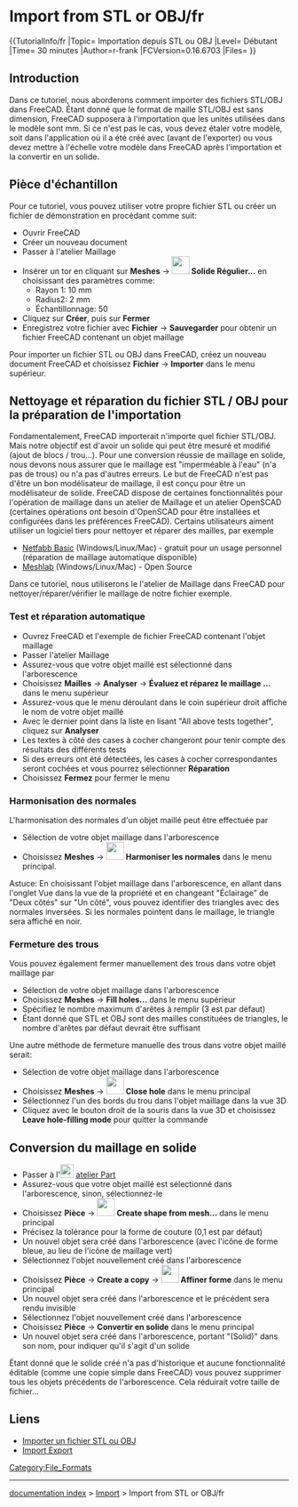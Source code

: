 # Import from STL or OBJ/fr
{{TutorialInfo/fr
|Topic= Importation depuis STL ou OBJ
|Level= Débutant
|Time= 30 minutes
|Author=r-frank
|FCVersion=0.16.6703
|Files=
}}

## Introduction

Dans ce tutoriel, nous aborderons comment importer des fichiers STL/OBJ dans FreeCAD. Étant donné que le format de maille STL/OBJ est sans dimension, FreeCAD supposera à l\'importation que les unités utilisées dans le modèle sont mm. Si ce n\'est pas le cas, vous devez étaler votre modèle, soit dans l\'application où il a été créé avec (avant de l\'exporter) ou vous devez mettre à l\'échelle votre modèle dans FreeCAD après l\'importation et la convertir en un solide.

## Pièce d\'échantillon 

Pour ce tutoriel, vous pouvez utiliser votre propre fichier STL ou créer un fichier de démonstration en procédant comme suit:

-   Ouvrir FreeCAD
-   Créer un nouveau document
-   Passer à l\'atelier Maillage
-   Insérer un tor en cliquant sur **Meshes** → **<img src="images/Mesh_BuildRegularSolid.svg" width=32px> Solide Régulier...** en choisissant des paramètres comme:
    -   Rayon 1: 10 mm
    -   Radius2: 2 mm
    -   Échantillonnage: 50
-   Cliquez sur **Créer**, puis sur **Fermer**
-   Enregistrez votre fichier avec **Fichier** → **Sauvegarder** pour obtenir un fichier FreeCAD contenant un objet maillage

Pour importer un fichier STL ou OBJ dans FreeCAD, créez un nouveau document FreeCAD et choisissez **Fichier** → **Importer** dans le menu supérieur.

## Nettoyage et réparation du fichier STL / OBJ pour la préparation de l\'importation 

Fondamentalement, FreeCAD importerait n\'importe quel fichier STL/OBJ. Mais notre objectif est d\'avoir un solide qui peut être mesuré et modifié (ajout de blocs / trou\...). Pour une conversion réussie de maillage en solide, nous devons nous assurer que le maillage est \"imperméable à l\'eau\" (n\'a pas de trous) ou n\'a pas d\'autres erreurs.
Le but de FreeCAD n\'est pas d\'être un bon modélisateur de maillage, il est conçu pour être un modélisateur de solide. FreeCAD dispose de certaines fonctionnalités pour l\'opération de maillage dans un atelier de Maillage et un atelier OpenSCAD (certaines opérations ont besoin d\'OpenSCAD pour être installées et configurées dans les préférences FreeCAD).
Certains utilisateurs aiment utiliser un logiciel tiers pour nettoyer et réparer des mailles, par exemple

-   [Netfabb Basic](http://www.netfabb.com/downloadcenter.php?basic=1) (Windows/Linux/Mac) - gratuit pour un usage personnel (réparation de maillage automatique disponible)
-   [Meshlab](http://meshlab.sourceforge.net/) (Windows/Linux/Mac) - Open Source

Dans ce tutoriel, nous utiliserons le l\'atelier de Maillage dans FreeCAD pour nettoyer/réparer/vérifier le maillage de notre fichier exemple.

### Test et réparation automatique 

-   Ouvrez FreeCAD et l\'exemple de fichier FreeCAD contenant l\'objet maillage
-   Passer l\'atelier Maillage
-   Assurez-vous que votre objet maillé est sélectionné dans l\'arborescence
-   Choisissez **Mailles** → **Analyser** → **Évaluez et réparez le maillage ...** dans le menu supérieur
-   Assurez-vous que le menu déroulant dans le coin supérieur droit affiche le nom de votre objet maillé
-   Avec le dernier point dans la liste en lisant \"All above tests together\", cliquez sur **Analyser**
-   Les textes à côté des cases à cocher changeront pour tenir compte des résultats des différents tests
-   Si des erreurs ont été détectées, les cases à cocher correspondantes seront cochées et vous pourrez sélectionner **Réparation**
-   Choisissez **Fermez** pour fermer le menu

### Harmonisation des normales 

L\'harmonisation des normales d\'un objet maillé peut être effectuée par

-   Sélection de votre objet maillage dans l\'arborescence
-   Choisissez **Meshes** → **<img src="images/Mesh_HarmonizeNormals.svg" width=32px> Harmoniser les normales** dans le menu principal.

Astuce: En choisissant l\'objet maillage dans l\'arborescence, en allant dans l\'onglet Vue dans la vue de la propriété et en changeant \"Éclairage\" de \"Deux côtés\" sur \"Un côté\", vous pouvez identifier des triangles avec des normales inversées. Si les normales pointent dans le maillage, le triangle sera affiché en noir.

### Fermeture des trous 

Vous pouvez également fermer manuellement des trous dans votre objet maillage par

-   Sélection de votre objet maillage dans l\'arborescence
-   Choisissez **Meshes** → **Fill holes...** dans le menu supérieur
-   Spécifiez le nombre maximum d\'arêtes à remplir (3 est par défaut)
-   Étant donné que STL et OBJ sont des mailles constituées de triangles, le nombre d\'arêtes par défaut devrait être suffisant

Une autre méthode de fermeture manuelle des trous dans votre objet maillé serait:

-   Sélection de votre objet maillage dans l\'arborescence
-   Choisissez **Meshes** → **<img src="images/Mesh_FillInteractiveHole.svg" width=32px> Close hole** dans le menu principal
-   Sélectionnez l\'un des bords du trou dans l\'objet maillage dans la vue 3D
-   Cliquez avec le bouton droit de la souris dans la vue 3D et choisissez **Leave hole-filling mode** pour quitter la commande

## Conversion du maillage en solide 

-   Passer à l\'<img alt="" src=images/Workbench_Part.svg  style="width:24px;"> [atelier Part](Part_Workbench/fr.md)
-   Assurez-vous que votre objet maillé est sélectionné dans l\'arborescence, sinon, sélectionnez-le
-   Choisissez **Pièce** → **<img src="images/Part_ShapeFromMesh.svg" width=32px> Create shape from mesh...** dans le menu principal
-   Précisez la tolérance pour la forme de couture (0,1 est par défaut)
-   Un nouvel objet sera créé dans l\'arborescence (avec l\'icône de forme bleue, au lieu de l\'icône de maillage vert)
-   Sélectionnez l\'objet nouvellement créé dans l\'arborescence
-   Choisissez **Pièce** → **Create a copy** → **<img src="images/Part_RefineShape.svg" width=32px> Affiner forme** dans le menu principal
-   Un nouvel objet sera créé dans l\'arborescence et le précédent sera rendu invisible
-   Sélectionnez l\'objet nouvellement créé dans l\'arborescence
-   Choisissez **Pièce** → **Convertir en solide** dans le menu principal
-   Un nouvel objet sera créé dans l\'arborescence, portant \"(Solid)\" dans son nom, pour indiquer qu\'il s\'agit d\'un solide

Étant donné que le solide créé n\'a pas d\'historique et aucune fonctionnalité éditable (comme une copie simple dans FreeCAD) vous pouvez supprimer tous les objets précédents de l\'arborescence. Cela réduirait votre taille de fichier\...

## Liens

-   [Importer un fichier STL ou OBJ](Import_from_STL_or_OBJ/fr.md)
-   [Import Export](Import_Export/fr.md)


 

[Category:File\_Formats](Category:File_Formats.md)

---
[documentation index](../README.md) > [Import](Import_Workbench.md) > Import from STL or OBJ/fr

